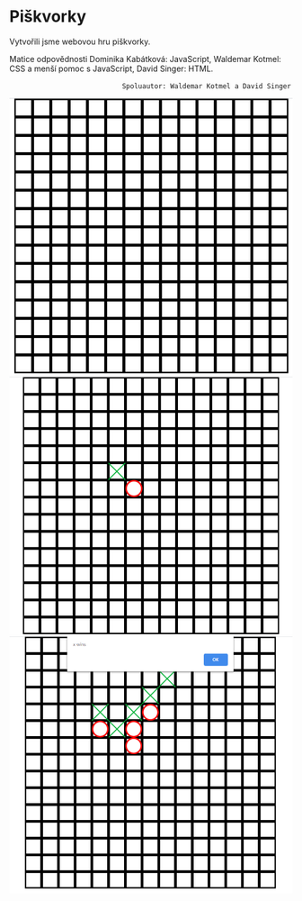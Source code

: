 # Piškvorky 

Vytvořili jsme webovou hru piškvorky.

Matice odpovědnosti Dominika Kabátková: JavaScript, Waldemar Kotmel: CSS a menší pomoc s JavaScript, David Singer: HTML. 

                                Spoluautor: Waldemar Kotmel a David Singer
![](https://github.com/MelliPelli/Homework/blob/master/Skupinov%C3%BDProjektE/images/pi%C5%A1k.png)
![](https://github.com/MelliPelli/Homework/blob/master/Skupinov%C3%BDProjektE/images/pi%C5%A1k2.png)
![](https://github.com/MelliPelli/Homework/blob/master/Skupinov%C3%BDProjektE/images/pi%C5%A1k3.png)
